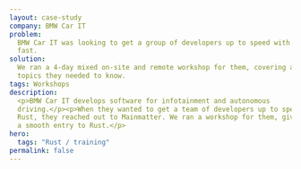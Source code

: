 ```yaml
---
layout: case-study
company: BMW Car IT
problem:
  BMW Car IT was looking to get a group of developers up to speed with Rust
  fast.
solution:
  We ran a 4-day mixed on-site and remote workshop for them, covering all the
  topics they needed to know.
tags: Workshops
description:
  <p>BMW Car IT develops software for infotainment and autonomous
  driving.</p><p>When they wanted to get a team of developers up to speed with
  Rust, they reached out to Mainmatter. We ran a workshop for them, giving them
  a smooth entry to Rust.</p>
hero:
  tags: "Rust / training"
permalink: false
---
```


